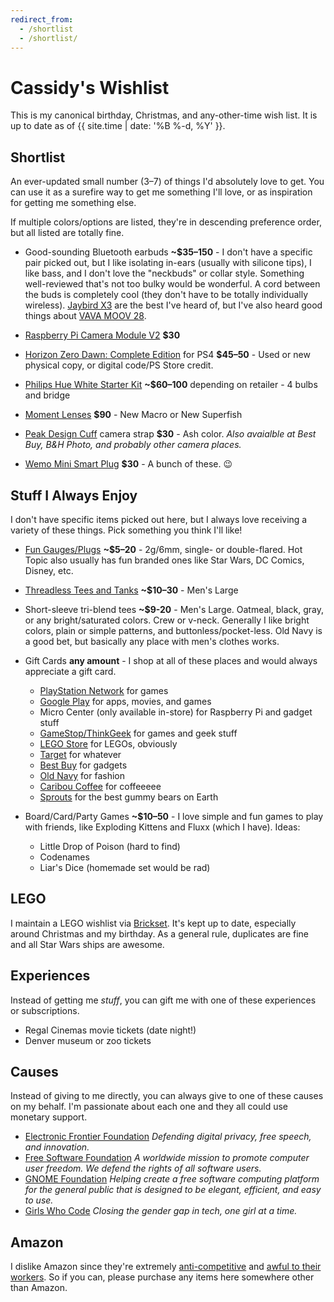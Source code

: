 ```yaml
---
redirect_from:
  - /shortlist
  - /shortlist/
---
```

# Cassidy's Wishlist

This is my canonical birthday, Christmas, and any-other-time wish list. It is
up to date as of {{ site.time | date: '%B %-d, %Y' }}.


## Shortlist

An ever-updated small number (3–7) of things I'd absolutely love to get. You can use it as a surefire way to get me something I'll love, or as inspiration for getting me something else.

If multiple colors/options are listed, they're in descending preference order, but all listed are totally fine.

* Good-sounding Bluetooth earbuds **~$35–150** - I don't have a specific pair picked out, but I like isolating in-ears (usually with silicone tips), I like bass, and I don't love the "neckbuds" or collar style. Something well-reviewed that's not too bulky would be wonderful. A cord between the buds is completely cool (they don't have to be totally individually wireless). [Jaybird X3](https://jaybirdsport.com/en-us/x3-bluetooth-headphones.html) are the best I've heard of, but I've also heard good things about [VAVA MOOV 28](https://www.vava.com/audiovisual-earphones/VA-BH009-2E2CFF6692E5).

* [Raspberry Pi Camera Module V2](http://www.microcenter.com/product/465935/Raspberry_Pi_Camera_Module_V2?src=raspberrypi) **$30**

* [Horizon Zero Dawn: Complete Edition](https://www.gamestop.com/ps4/games/horizon-zero-dawn-complete-edition/156207) for PS4 **$45–50** - Used or new physical copy, or digital code/PS Store credit.

* [Philips Hue White Starter Kit](http://www2.meethue.com/en-us/p/hue-white-starter-kit-e26/46677472009) **~$60–100** depending on retailer - 4 bulbs and bridge

* [Moment Lenses](https://www.shopmoment.com/shop/categories/all/devices/pixel) **$90** - New Macro or New Superfish

* [Peak Design Cuff](https://www.peakdesign.com/cuff) camera strap **$30** - Ash color. _Also avaialble at Best Buy, B&H Photo, and probably other camera places._

* [Wemo Mini Smart Plug](https://www.belkin.com/us/F7C063-Belkin/p/P-F7C063) **$30** - A bunch of these. 😉


## Stuff I Always Enjoy

I don't have specific items picked out here, but I always love receiving a variety of these things. Pick something you think I'll like!

* [Fun Gauges/Plugs](https://arcticbuffalo.com/collections/2g-6mm-filter) **~$5–20** - 2g/6mm, single- or double-flared. Hot Topic also usually has fun branded ones like Star Wars, DC Comics, Disney, etc.

* [Threadless Tees and Tanks](https://threadless.com) **~$10–30** - Men's Large

* Short-sleeve tri-blend tees **~$9-20** - Men's Large. Oatmeal, black, gray, or any bright/saturated colors. Crew or v-neck. Generally I like bright colors, plain or simple patterns, and buttonless/pocket-less. Old Navy is a good bet, but basically any place with men's clothes works.

* Gift Cards **any amount** - I shop at all of these places and would always appreciate a gift card.

  * [PlayStation Network](https://www.playstation.com/en-us/explore/playstationnetwork/psn-cards/) for games
  * [Google Play](https://play.google.com/intl/en_us/about/giftcards/) for apps, movies, and games
  * Micro Center (only available in-store) for Raspberry Pi and gadget stuff
  * [GameStop/ThinkGeek](https://www.gamestop.com/gift-cards) for games and geek stuff
  * [LEGO Store](https://shop.lego.com/en-US/Give-Gift-Card) for LEGOs, obviously
  * [Target](https://www.target.com/c/target-giftcards/all-occasions/-/N-5xsxtZ5rxa0) for whatever
  * [Best Buy](https://www.bestbuy.com/site/electronics/gift-cards/cat09000.c?id=cat09000#/) for gadgets
  * [Old Navy](http://oldnavy.gap.com/customerService/info.do?cid=35433) for fashion
  * [Caribou Coffee](https://shared.caribouperks.com/giftcard/) for coffeeeee
  * [Sprouts](https://www.sprouts.com/giftcards) for the best gummy bears on Earth
  
* Board/Card/Party Games **~$10–50** - I love simple and fun games to play with friends, like Exploding Kittens and Fluxx (which I have). Ideas:
  * Little Drop of Poison (hard to find)
  * Codenames
  * Liar's Dice (homemade set would be rad)


## LEGO

I maintain a LEGO wishlist via [Brickset](http://brickset.com/sets/wantedby-cassidyjames). It's kept up to date, especially around Christmas and my birthday. As a general rule, duplicates are fine and all Star Wars ships are awesome.


## Experiences

Instead of getting me _stuff_, you can gift me with one of these experiences or subscriptions.

* Regal Cinemas movie tickets (date night!)
* Denver museum or zoo tickets


## Causes

Instead of giving to me directly, you can always give to one of these causes on my behalf. I'm passionate about each one and they all could use monetary support.

* [Electronic Frontier Foundation](https://www.eff.org/) _Defending digital privacy, free speech, and innovation._
* [Free Software Foundation](http://www.fsf.org/) _A worldwide mission to promote computer user freedom. We defend the rights of all software users._
* [GNOME Foundation](https://www.gnome.org/support-gnome/donate/) _Helping create a free software computing platform for the general public that is designed to be elegant, efficient, and easy to use._
* [Girls Who Code](https://girlswhocode.com/) _Closing the gender gap in tech, one girl at a time._


## Amazon

I dislike Amazon since they're extremely [anti-competitive](https://www.yalelawjournal.org/note/amazons-antitrust-paradox) and [awful to their workers](https://gizmodo.com/reminder-amazon-treats-its-employees-like-shit-1792642652). So if you can, please purchase any items here somewhere other than Amazon.


